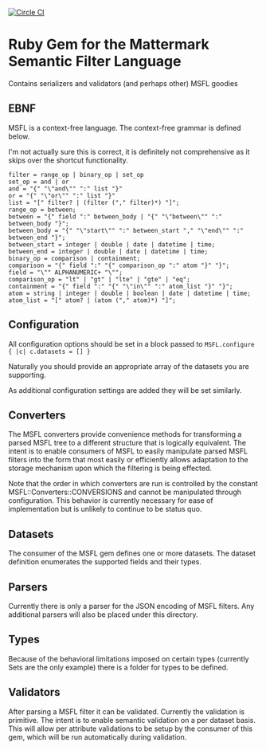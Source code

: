 [![Circle CI](https://circleci.com/gh/Referly/msfl.svg?style=svg)](https://circleci.com/gh/Referly/msfl)

# Ruby Gem for the Mattermark Semantic Filter Language

Contains serializers and validators (and perhaps other) MSFL goodies

## EBNF

MSFL is a context-free language. The context-free grammar is defined below.

I'm not actually sure this is correct, it is definitely not comprehensive as it skips over the shortcut functionality.

```
filter = range_op | binary_op | set_op
set_op = and | or
and = "{" "\"and\"" ":" list "}"
or = "{" "\"or\"" ":" list "}"
list = "[" filter? | (filter ("," filter)*) "]";
range_op = between;
between = "{" field ":" between_body | "{" "\"between\"" ":" between_body "}";
between_body = "{" "\"start\"" ":" between_start "," "\"end\"" ":" between_end "}";
between_start = integer | double | date | datetime | time;
between_end = integer | double | date | datetime | time;
binary_op = comparison | containment;
comparison = "{" field ":" "{" comparison_op ":" atom "}" "}";
field = "\"" ALPHANUMERIC+ "\"";
comparison_op = "lt" | "gt" | "lte" | "gte" | "eq";
containment = "{" field ":" "{" "\"in\"" ":" atom_list "}" "}";
atom = string | integer | double | boolean | date | datetime | time;
atom_list = "[" atom? | (atom ("," atom)*) "]";
```

## Configuration

All configuration options should be set in a block passed to `MSFL.configure { |c| c.datasets = [] }`

Naturally you should provide an appropriate array of the datasets you are supporting.

As additional configuration settings are added they will be set similarly.

## Converters

The MSFL converters provide convenience methods for transforming a parsed MSFL tree to a different structure that is
logically equivalent. The intent is to enable consumers of MSFL to easily manipulate parsed MSFL filters into the form
that most easily or efficiently allows adaptation to the storage mechanism upon which the filtering is being effected.

Note that the order in which converters are run is controlled by the constant MSFL::Converters::CONVERSIONS and cannot
be manipulated through configuration. This behavior is currently necessary for ease of implementation but is unlikely
to continue to be status quo.

## Datasets

The consumer of the MSFL gem defines one or more datasets. The dataset definition enumerates the supported fields and
their types.

## Parsers

Currently there is only a parser for the JSON encoding of MSFL filters. Any additional parsers will also be placed
under this directory.

## Types

Because of the behavioral limitations imposed on certain types (currently Sets are the only example) there is a folder
for types to be defined.

## Validators

After parsing a MSFL filter it can be validated. Currently the validation is primitive. The intent is to enable
semantic validation on a per dataset basis. This will allow per attribute validations to be setup by the consumer
of this gem, which will be run automatically during validation.
